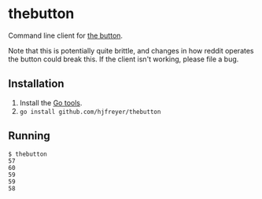 # thebutton
Command line client for [the button](http://reddit.com/r/thebutton).

Note that this is potentially quite brittle, and changes in how reddit 
operates the button could break this. If the client isn't working, please
file a bug.

## Installation
1. Install the [Go tools](https://golang.org).
2. `go install github.com/hjfreyer/thebutton`

## Running
    $ thebutton
    57
    60
    59
    59
    58
